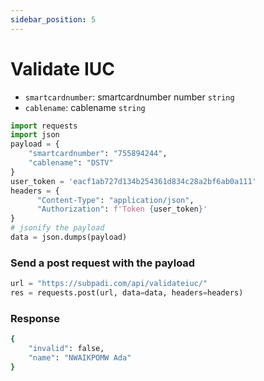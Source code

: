 ```yaml
---
sidebar_position: 5
---
```


# Validate IUC

- `smartcardnumber`: smartcardnumber number `string`
- `cablename`: cablename `string`

```python
import requests
import json
payload = {
    "smartcardnumber": "755894244",
    "cablename": "DSTV"
}
user_token = 'eacf1ab727d134b254361d834c28a2bf6ab0a111'
headers = {
      "Content-Type": "application/json",
      "Authorization": f'Token {user_token}'
} 
# jsonify the payload
data = json.dumps(payload)

```

### Send a post request with the payload

```python
url = "https://subpadi.com/api/validateiuc/"
res = requests.post(url, data=data, headers=headers)
```

### Response 

```bash
{
    "invalid": false,
    "name": "NWAIKPOMW Ada"
}
```